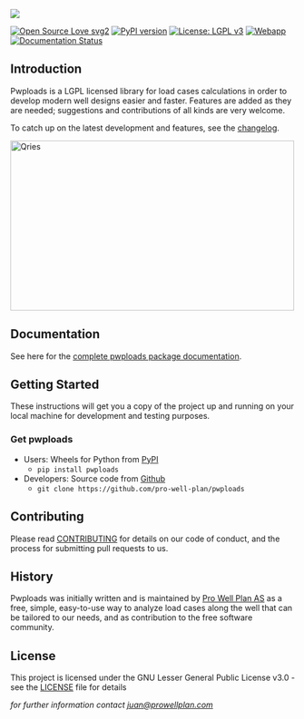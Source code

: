 ![](https://user-images.githubusercontent.com/52009346/69100304-2eb3e800-0a5d-11ea-9a3a-8e502af2120b.png)

[![Open Source Love svg2](https://badges.frapsoft.com/os/v2/open-source.svg?v=103)](https://github.com/pro-well-plan/pwploads/blob/master/LICENSE.md)
[![PyPI version](https://badge.fury.io/py/pwploads.svg)](https://badge.fury.io/py/pwploads)
[![License: LGPL v3](https://img.shields.io/badge/License-LGPL_v3-blue.svg)](https://www.gnu.org/licenses/lgpl-3.0)
[![Webapp](https://img.shields.io/badge/WebApp-On-green.svg)](https://share.streamlit.io/jcamiloangarita/opensource_apps/app.py)
[![Documentation Status](https://readthedocs.org/projects/pwploads/badge/?version=latest)](http://pwploads.readthedocs.io/?badge=latest)

## Introduction
Pwploads is a LGPL licensed library for load cases calculations
in order to develop modern well designs easier and faster. Features are added as they
are needed; suggestions and contributions of all kinds are very welcome.

To catch up on the latest development and features, see the [changelog](CHANGELOG.md).

<a href="https://youtu.be/X7Bs9_7NdRM">
   <img alt="Qries" src="https://user-images.githubusercontent.com/52009346/101466417-69770f80-3941-11eb-85a7-5e8f08a863bd.png"
   width=500" height="300">
</a>                                       
   
## Documentation

See here for the [complete pwploads package documentation](https://pwploads.readthedocs.io/en/latest/).

## Getting Started

These instructions will get you a copy of the project up and running on your local machine for development and testing purposes.

### Get pwploads

* Users: Wheels for Python from [PyPI](https://pypi.python.org/pypi/pwploads/) 
    * `pip install pwploads`
* Developers: Source code from [Github](https://github.com/pro-well-plan/pwploads)
    * `git clone https://github.com/pro-well-plan/pwploads`
    
## Contributing

Please read [CONTRIBUTING](CONTRIBUTING.md) for details on our code of conduct, and the process for submitting pull requests to us.

## History ##
Pwploads was initially written and is maintained by [Pro Well Plan
AS](http://www.prowellplan.com/) as a free, simple, easy-to-use way to analyze
load cases along the well that can be tailored to our needs, and as contribution to the
free software community.

## License

This project is licensed under the GNU Lesser General Public License v3.0 - see the [LICENSE](LICENSE.md) file for details


*for further information contact juan@prowellplan.com*
